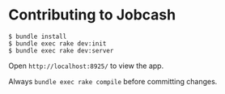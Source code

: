 # Contributing to Jobcash

    $ bundle install
    $ bundle exec rake dev:init
    $ bundle exec rake dev:server

Open `http://localhost:8925/` to view the app.

Always `bundle exec rake compile` before committing changes.
